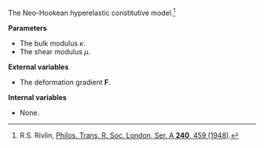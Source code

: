 The Neo-Hookean hyperelastic constitutive model.[^1]

**Parameters**
- The bulk modulus $`\kappa`$.
- The shear modulus $`\mu`$.

**External variables**
- The deformation gradient $`\mathbf{F}`$.

**Internal variables**
- None.

[^1]: R.S. Rivlin, [Philos. Trans. R. Soc. London, Ser. A **240**, 459 (1948)](https://doi.org/10.1098/rsta.1948.0002).
